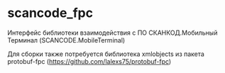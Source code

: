 # scancode_fpc
Интерфейс библиотеки взаимодействия с ПО СКАНКОД.Мобильный Терминал (SCANCODE.MobileTerminal)

Для сборки также потребуется библиотека xmlobjects из пакета protobuf-fpc (https://github.com/lalexs75/protobuf-fpc)
